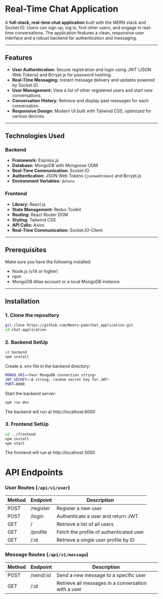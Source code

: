# Real-Time Chat Application

A **full-stack, real-time chat application** built with the MERN stack and Socket.IO. Users can sign up, log in, find other users, and engage in real-time conversations. The application features a clean, responsive user interface and a robust backend for authentication and messaging.

---

## Features

- **User Authentication:** Secure registration and login using JWT (JSON Web Tokens) and Bcrypt.js for password hashing.
- **Real-Time Messaging:** Instant message delivery and updates powered by Socket.IO.
- **User Management:** View a list of other registered users and start new conversations.
- **Conversation History:** Retrieve and display past messages for each conversation.
- **Responsive Design:** Modern UI built with Tailwind CSS, optimized for various devices.

---

## Technologies Used

### Backend
- **Framework:** Express.js
- **Database:** MongoDB with Mongoose ODM
- **Real-Time Communication:** Socket.IO
- **Authentication:** JSON Web Tokens (`jsonwebtoken`) and Bcrypt.js
- **Environment Variables:** `dotenv`

### Frontend
- **Library:** React.js
- **State Management:** Redux Toolkit
- **Routing:** React Router DOM
- **Styling:** Tailwind CSS
- **API Calls:** Axios
- **Real-Time Communication:** Socket.IO-Client

---

## Prerequisites

Make sure you have the following installed:

- Node.js (v14 or higher)
- npm
- MongoDB Atlas account or a local MongoDB instance

---

## Installation

### 1. Clone the repository

```bash
git clone https://github.com/Neeru-pam/chat_application.git
cd chat-application
```

### 2. Backend SetUp

```bash
cd backend
npm install
```

Create a .env file in the backend directory:

```bash
MONGO_URI=<Your MongoDB connection string>
JWT_SECRET=<A strong, random secret key for JWT>
PORT=8000
```

Start the backend server:

```bash
npm run dev
```
The backend will run at http://localhost:8000

### 3. Frontend SetUp

```bash
cd ../frontend
npm install
npm start
```

The frontend will run at http://localhost:3000

# API Endpoints

### User Routes (`/api/v1/user`)

| Method | Endpoint       | Description                           |
|--------|----------------|---------------------------------------|
| POST   | /register      | Register a new user                   |
| POST   | /login         | Authenticate a user and return JWT    |
| GET    | /              | Retrieve a list of all users          |
| GET    | /profile       | Fetch the profile of authenticated user |
| GET    | /:id           | Retrieve a single user profile by ID  |

### Message Routes (`/api/v1/message`)

| Method | Endpoint       | Description                               |
|--------|----------------|-------------------------------------------|
| POST   | /send/:id      | Send a new message to a specific user    |
| GET    | /:id           | Retrieve all messages in a conversation with a user |

